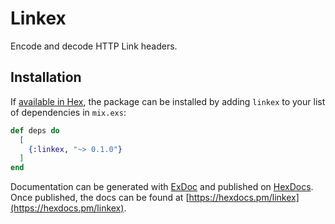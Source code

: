 # Linkex

Encode and decode HTTP Link headers.

## Installation

If [available in Hex](https://hex.pm/docs/publish), the package can be installed
by adding `linkex` to your list of dependencies in `mix.exs`:

```elixir
def deps do
  [
    {:linkex, "~> 0.1.0"}
  ]
end
```

Documentation can be generated with [ExDoc](https://github.com/elixir-lang/ex_doc)
and published on [HexDocs](https://hexdocs.pm). Once published, the docs can
be found at [https://hexdocs.pm/linkex](https://hexdocs.pm/linkex).
